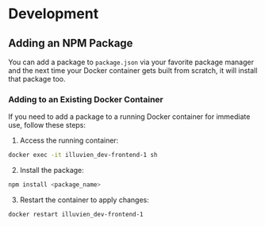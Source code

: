 # Development

## Adding an NPM Package

You can add a package to `package.json` via your favorite package manager and the next time your Docker container gets built from scratch, it will install that package too.

### Adding to an Existing Docker Container

If you need to add a package to a running Docker container for immediate use, follow these steps:

1. Access the running container:

```sh
docker exec -it illuvien_dev-frontend-1 sh
```

2. Install the package:

```sh
npm install <package_name>
```

3. Restart the container to apply changes:

```sh
docker restart illuvien_dev-frontend-1
```
